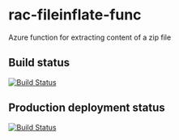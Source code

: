# rac-fileinflate-func
Azure function for extracting content of a zip file

## Build status
[![Build Status](https://dev.azure.com/JB02/RigaAzureCloud/_apis/build/status/janisBerz.rac-fileinflate-func?branchName=master&stageName=Build)](https://dev.azure.com/JB02/RigaAzureCloud/_build/latest?definitionId=15&branchName=master)

## Production deployment status
[![Build Status](https://dev.azure.com/JB02/RigaAzureCloud/_apis/build/status/janisBerz.rac-fileinflate-func?branchName=master&stageName=Deployment_Prod&jobName=Prod)](https://dev.azure.com/JB02/RigaAzureCloud/_build/latest?definitionId=15&branchName=master)

